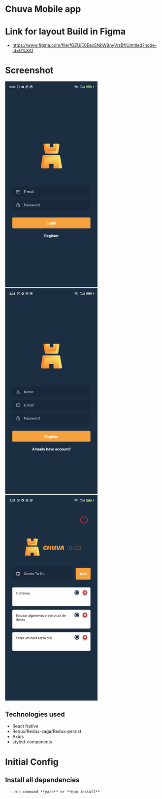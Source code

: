 # Chuva Mobile app

# Link for layout Build in Figma
  - https://www.figma.com/file/fQZUiE0EexSNbW9nyVizBf/Untitled?node-id=0%3A1

# Screenshot
<img src="src/screenshot/login-screen.jpg" width="300"> <img src="src/screenshot/register-screen.jpg" width="300"> <img src="src/screenshot/to-do-screen.jpg" width="300">


## Technologies used
  - React Native
  - Redux/Redux-saga/Redux-persist
  - Axios
  - styled-components
  
# Initial Config
 ## Install all dependencies
      - run command **yarn** or **npm install**

